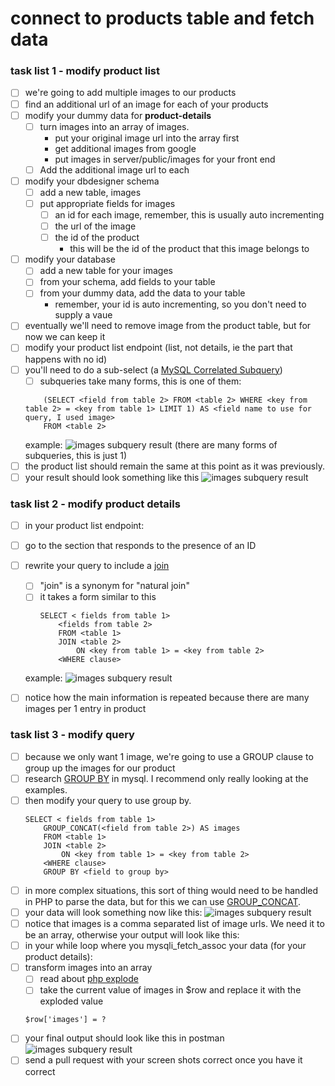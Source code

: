 # connect to products table and fetch data

### task list 1 - modify product list

- [ ] we're going to add multiple images to our products
- [ ] find an additional url of an image for each of your products
- [ ] modify your dummy data for **product-details**
    - [ ] turn images into an array of images.
        - put your original image url into the array first
        - get additional images from google
        - put images in server/public/images for your front end
    - [ ] Add the additional image url to each
- [ ] modify your dbdesigner schema
    - [ ] add a new table, images
    - [ ] put appropriate fields for images
        - [ ] an id for each image, remember, this is usually auto incrementing
        - [ ] the url of the image
        - [ ] the id of the product
            - this will be the id of the product that this image belongs to
- [ ] modify your database
    - [ ] add a new table for your images
    - [ ] from your schema, add fields to your table
    - [ ] from your dummy data, add the data to your table
        - remember, your id is auto incrementing, so you don't need to supply a vaue
- [ ] eventually we'll need to remove image from the product table, but for now we can keep it
- [ ] modify your product list endpoint (list, not details, ie the part that happens with no id)
- [ ] you'll need to do a sub-select (a [MySQL Correlated Subquery](https://www.w3resource.com/mysql/subqueries/index.php#SM))
    - [ ] subqueries take many forms, this is one of them:
    ```SELECT <fields from table 1>
        (SELECT <field from table 2> FROM <table 2> WHERE <key from table 2> = <key from table 1> LIMIT 1) AS <field name to use for query, I used image>
        FROM <table 2>
    ```
    example:
    ![images subquery result](assets/be06_1.png)
    (there are many forms of subqueries, this is just 1)
- [ ] the product list should remain the same at this point as it was previously.
- [ ] your result should look something like this
    ![images subquery result](assets/be06_4.png)

### task list 2 - modify product details

- [ ] in your product list endpoint:
- [ ] go to the section that responds to the presence of an ID
- [ ] rewrite your query to include a [join](https://www.w3resource.com/mysql/advance-query-in-mysql/mysql-natural-join.php)
    - [ ] "join" is a synonym for "natural join"
    - [ ] it takes a form similar to this
        ```
        SELECT < fields from table 1>
            <fields from table 2>
            FROM <table 1>
            JOIN <table 2>
                ON <key from table 1> = <key from table 2>
            <WHERE clause>
        ```
    example:
    ![images subquery result](assets/be06_2.png)
- [ ] notice how the main information is repeated because there are many images per 1 entry in product


### task list 3 - modify query

- [ ] because we only want 1 image, we're going to use a GROUP clause to group up the images for our product
- [ ] research [GROUP BY](https://dev.mysql.com/doc/refman/8.0/en/group-by-handling.html) in mysql.  I recommend only really looking at the examples.
- [ ] then modify your query to use group by.
    ```
    SELECT < fields from table 1>
        GROUP_CONCAT(<field from table 2>) AS images
        FROM <table 1>
        JOIN <table 2>
            ON <key from table 1> = <key from table 2>
        <WHERE clause>
        GROUP BY <field to group by>
    ```
- [ ] in more complex situations, this sort of thing would need to be handled in PHP to parse the data, but for this we can use [GROUP_CONCAT](https://www.w3resource.com/mysql/aggregate-functions-and-grouping/aggregate-functions-and-grouping-group_concat.php).
- [ ] your data will look something now like this:
    ![images subquery result](assets/be06_5.png)
- [ ] notice that images is a comma separated list of image urls.  We need it to be an array, otherwise your output will look like this:
- [ ] in your while loop where you mysqli_fetch_assoc your data (for your product details):
- [ ] transform images into an array
    - [ ] read about [php explode](https://www.php.net/manual/en/function.explode.php)
    - [ ] take the current value of images in $row and replace it with the exploded value
    ```
    $row['images'] = ?
    ```
- [ ] your final output should look like this in postman
    ![images subquery result](assets/be06_6.png)
- [ ] send a pull request with your screen shots correct once you have it correct
